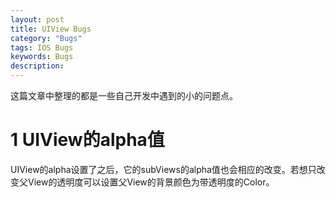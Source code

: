 ```yaml
---
layout: post
title: UIView Bugs
category: "Bugs"
tags: IOS Bugs
keywords: Bugs
description: 
---
```


这篇文章中整理的都是一些自己开发中遇到的小的问题点。

# 1 UIView的alpha值

UIView的alpha设置了之后，它的subViews的alpha值也会相应的改变。若想只改变父View的透明度可以设置父View的背景颜色为带透明度的Color。


